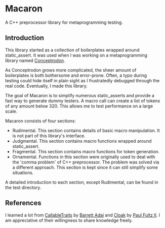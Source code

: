 # Macaron
A C++ preprocessor library for metaprogramming testing.

## Introduction
This library started as a collection of boilerplates wrapped around static_assert. It was used when I was working on a metaprogramming library named [Conceptrodon](https://github.com/AmazingMonster/conceptrodon).  

As Conceptrodon grows more complicated, the sheer amount of boilerplates is both bothersome and error-prone.
Often, a typo during testing could hide itself in plain sight as I frustratedly debugged through the real code. Eventually, I made this library.  

The goal of Macaron is to simplify numerous static_asserts and provide a fast way to generate dummy testers. A macro call can create a list of tokens of any amount below 320.
This allows me to test performance on a large scale.  

Macaron consists of four sections:
- Rudimental. This section contains details of basic macro manipulation. It is not part of this library's interface.
- Judgmental. This section contains macro functions wrapped around static_assert.
- Fragmental. This section contains macro functions for token generation.
- Ornamental. Functions in this section were originally used to deal with the 'comma problem' of C++ preprocessor. The problem was solved via a different approach. This section is kept since it can still simplify some situations.

A detailed introduction to each section, except Rudimental, can be found in the test directory.

## References
I learned a lot from [CallableTraits](https://github.com/boostorg/callable_traits/tree/2a56a3a2496cdb66496f844db55085dd992d5e49) by [Barrett Adai](https://github.com/badair) and [Cloak](https://github.com/pfultz2/Cloak/wiki/C-Preprocessor-tricks,-tips,-and-idioms#deferred-expression) by [Paul Fultz II](https://github.com/pfultz2). I am appreciative of their willingness to share knowledge freely.
